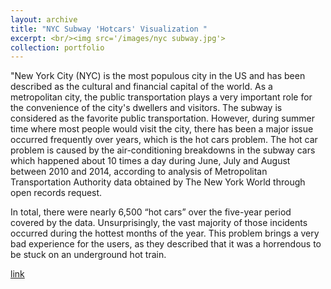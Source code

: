 ```yaml
---
layout: archive
title: "NYC Subway 'Hotcars' Visualization "
excerpt: <br/><img src='/images/nyc subway.jpg'>
collection: portfolio
---
```


"New York City (NYC) is the most populous city in the US and has been described as the cultural and financial capital of the world. As a metropolitan city, the public transportation plays a very important role for the convenience of the city's dwellers and visitors. The subway is considered as the favorite public transportation. However, during summer time where most people would visit the city, there has been a major issue occurred frequently over years, which is the hot cars problem. The hot car problem is caused by the air-conditioning breakdowns in the subway cars which happened about 10 times a day during June, July and August between 2010 and 2014, according to analysis of Metropolitan Transportation Authority data obtained by The New York World through open records request. 

In total, there were nearly 6,500 “hot cars” over the five-year period covered by the data. Unsurprisingly, the vast majority of those incidents occurred during the hottest months of the year. This problem brings a very bad experience for the users, as they described that it was a horrendous to be stuck on an underground hot train.

[link](https://hotcars-nyc.github.io/ "Github")
